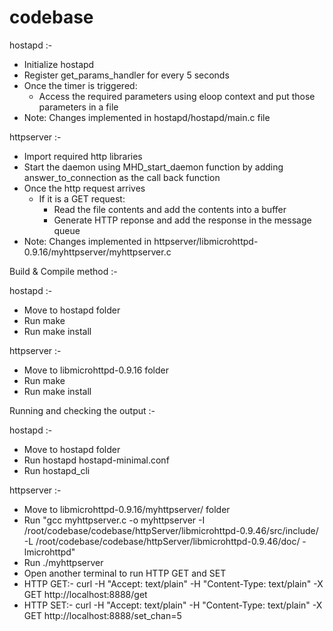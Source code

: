 # codebase
hostapd :-
 - Initialize hostapd
 - Register get_params_handler for every 5 seconds
 - Once the timer is triggered: 
    - Access the required parameters using eloop context and put those parameters in a file
 - Note: Changes implemented in hostapd/hostapd/main.c file

httpserver :-
 - Import required http libraries
 - Start the daemon using MHD_start_daemon function by adding answer_to_connection as the call back function
 - Once the http request arrives
    - If it is a GET request:
      - Read the file contents and add the contents into a buffer
      - Generate HTTP reponse and add the response in the message queue
 - Note: Changes implemented in httpserver/libmicrohttpd-0.9.16/myhttpserver/myhttpserver.c

Build & Compile method :-

hostapd :-
 - Move to hostapd folder
 - Run make
 - Run make install

httpserver :-
 - Move to libmicrohttpd-0.9.16 folder
 - Run make
 - Run make install

Running and checking the output :-

hostapd :-
 - Move to hostapd folder
 - Run hostapd hostapd-minimal.conf
 - Run hostapd_cli

httpserver :-
 - Move to libmicrohttpd-0.9.16/myhttpserver/ folder
 - Run "gcc myhttpserver.c -o myhttpserver -I /root/codebase/codebase/httpServer/libmicrohttpd-0.9.46/src/include/ -L /root/codebase/codebase/httpServer/libmicrohttpd-0.9.46/doc/ -lmicrohttpd"
 - Run ./myhttpserver
 - Open another terminal to run HTTP GET and SET
 - HTTP GET:- curl -H "Accept: text/plain" -H "Content-Type: text/plain" -X GET http://localhost:8888/get
 - HTTP SET:- curl -H "Accept: text/plain" -H "Content-Type: text/plain" -X GET http://localhost:8888/set_chan=5
 
 

